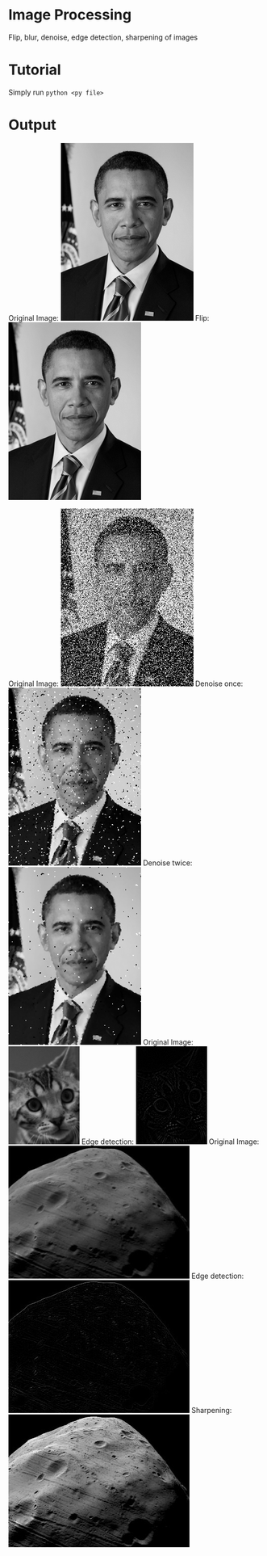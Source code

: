 # Image Processing
Flip, blur, denoise, edge detection, sharpening of images

# Tutorial

Simply run ``python <py file>``

# Output

Original Image:
<img src = "images/obama.png">
Flip:
<img src = "images/obama-flip.png">

Original Image:
<img src = "images/guesswho.png">
Denoise once:
<img src = "images/denoise.png">
Denoise twice:
<img src = "images/denoise2.png">
Original Image:
<img src = "images/bonkers-bw-zoom.png">
Edge detection:
<img src = "images/bonkers-edges-zoom.png">
Original Image:
<img src = "images/phobos1.png">
Edge detection:
<img src = "images/phobos1-edges.png">
Sharpening:
<img src = "images/phobos1-sharp.png">
